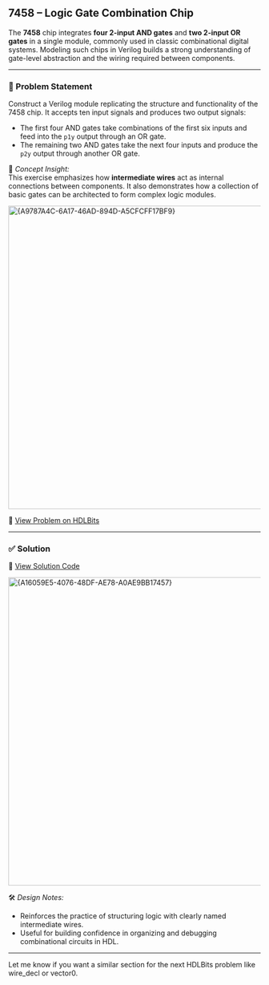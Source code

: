 ## 7458 – Logic Gate Combination Chip

The **7458** chip integrates **four 2-input AND gates** and **two 2-input OR gates** in a single module, commonly used in classic combinational digital systems. Modeling such chips in Verilog builds a strong understanding of gate-level abstraction and the wiring required between components.

---

### 🧩 Problem Statement  
Construct a Verilog module replicating the structure and functionality of the 7458 chip. It accepts ten input signals and produces two output signals:

- The first four AND gates take combinations of the first six inputs and feed into the `p1y` output through an OR gate.
- The remaining two AND gates take the next four inputs and produce the `p2y` output through another OR gate.

📘 *Concept Insight:*  
This exercise emphasizes how **intermediate wires** act as internal connections between components. It also demonstrates how a collection of basic gates can be architected to form complex logic modules.

<img width="605" alt="{A9787A4C-6A17-46AD-894D-A5CFCFF17BF9}" src="https://github.com/user-attachments/assets/d4f04ef4-1269-4325-98d5-7e19c40f2484" />

🔗 [View Problem on HDLBits](https://hdlbits.01xz.net/wiki/7458)

---

### ✅ Solution  
📄 [View Solution Code](https://github.com/EswarAdithya011/HDLBits/blob/main/Problem%20Sets/2.%20Verilog%20Language/2.1%20Basics/2.1.8%207458%20chip/7458%20chip.v)

<img width="615" alt="{A16059E5-4076-48DF-AE78-A0AE9BB17457}" src="https://github.com/user-attachments/assets/4b445e0b-2e25-422e-a583-3565d85fa04c" />

🛠 *Design Notes:*  
- Reinforces the practice of structuring logic with clearly named intermediate wires.
- Useful for building confidence in organizing and debugging combinational circuits in HDL.

---

Let me know if you want a similar section for the next HDLBits problem like wire_decl or vector0.

